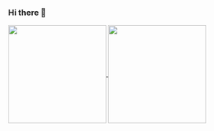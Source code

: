 ### Hi there 👋

<!--
**giop98/giop98** is a ✨ _special_ ✨ repository because its `README.md` (this file) appears on your GitHub profile.

Here are some ideas to get you started:

- 🔭 I’m currently working on ...
- 🌱 I’m currently learning ...
- 👯 I’m looking to collaborate on ...
- 🤔 I’m looking for help with ...
- 💬 Ask me about ...
- 📫 How to reach me: ...
- 😄 Pronouns: ...
- ⚡ Fun fact: ...
-->

<a href="https://github.com/anuraghazra/github-readme-stats">
  <img height="200em" align="center" src="https://github-readme-stats.vercel.app/api?username=giop98&show_icons=true&theme=nord" />
</a>
<a href="https://github.com/giop98/github-readme-stats">
  <img height="200em" align="center" src="https://github-readme-stats-eight-theta.vercel.app/api/top-langs/?username=giop98&layout=compact&langs_count=8&theme=nord" />
</a>
